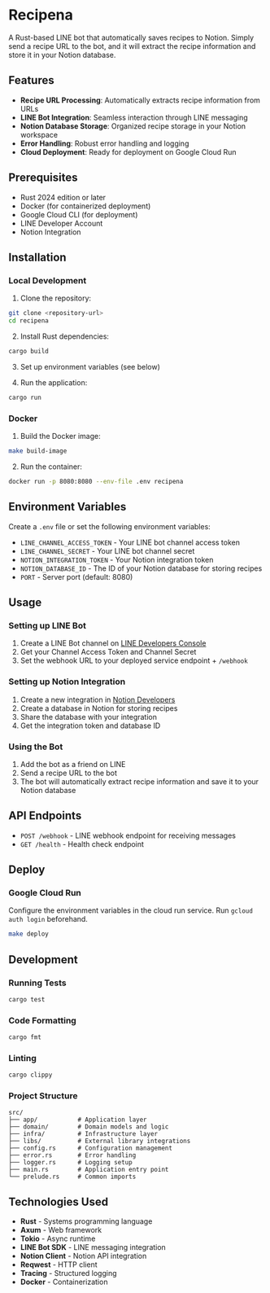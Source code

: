# Recipena

A Rust-based LINE bot that automatically saves recipes to Notion. Simply send a recipe URL to the bot, and it will extract the recipe information and store it in your Notion database.

## Features

- **Recipe URL Processing**: Automatically extracts recipe information from URLs
- **LINE Bot Integration**: Seamless interaction through LINE messaging
- **Notion Database Storage**: Organized recipe storage in your Notion workspace
- **Error Handling**: Robust error handling and logging
- **Cloud Deployment**: Ready for deployment on Google Cloud Run

## Prerequisites

- Rust 2024 edition or later
- Docker (for containerized deployment)
- Google Cloud CLI (for deployment)
- LINE Developer Account
- Notion Integration

## Installation

### Local Development

1. Clone the repository:
```bash
git clone <repository-url>
cd recipena
```

2. Install Rust dependencies:
```bash
cargo build
```

3. Set up environment variables (see below)

4. Run the application:
```bash
cargo run
```

### Docker

1. Build the Docker image:
```bash
make build-image
```

2. Run the container:
```bash
docker run -p 8080:8080 --env-file .env recipena
```

## Environment Variables

Create a `.env` file or set the following environment variables:

- `LINE_CHANNEL_ACCESS_TOKEN` - Your LINE bot channel access token
- `LINE_CHANNEL_SECRET` - Your LINE bot channel secret
- `NOTION_INTEGRATION_TOKEN` - Your Notion integration token
- `NOTION_DATABASE_ID` - The ID of your Notion database for storing recipes
- `PORT` - Server port (default: 8080)

## Usage

### Setting up LINE Bot

1. Create a LINE Bot channel on [LINE Developers Console](https://developers.line.biz/)
2. Get your Channel Access Token and Channel Secret
3. Set the webhook URL to your deployed service endpoint + `/webhook`

### Setting up Notion Integration

1. Create a new integration in [Notion Developers](https://developers.notion.com/)
2. Create a database in Notion for storing recipes
3. Share the database with your integration
4. Get the integration token and database ID

### Using the Bot

1. Add the bot as a friend on LINE
2. Send a recipe URL to the bot
3. The bot will automatically extract recipe information and save it to your Notion database

## API Endpoints

- `POST /webhook` - LINE webhook endpoint for receiving messages
- `GET /health` - Health check endpoint

## Deploy

### Google Cloud Run

Configure the environment variables in the cloud run service. Run `gcloud auth login` beforehand.

```bash
make deploy
```

## Development

### Running Tests

```bash
cargo test
```

### Code Formatting

```bash
cargo fmt
```

### Linting

```bash
cargo clippy
```

### Project Structure

```
src/
├── app/           # Application layer
├── domain/        # Domain models and logic
├── infra/         # Infrastructure layer
├── libs/          # External library integrations
├── config.rs      # Configuration management
├── error.rs       # Error handling
├── logger.rs      # Logging setup
├── main.rs        # Application entry point
└── prelude.rs     # Common imports
```

## Technologies Used

- **Rust** - Systems programming language
- **Axum** - Web framework
- **Tokio** - Async runtime
- **LINE Bot SDK** - LINE messaging integration
- **Notion Client** - Notion API integration
- **Reqwest** - HTTP client
- **Tracing** - Structured logging
- **Docker** - Containerization
